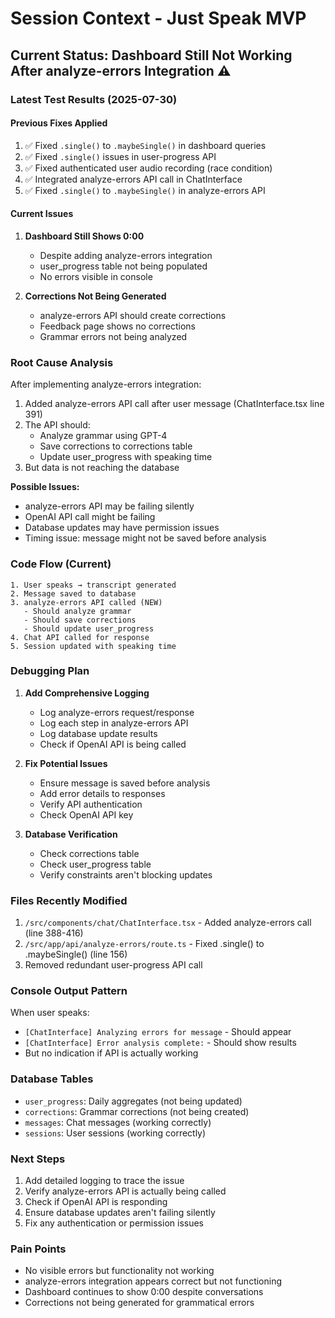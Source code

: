 # Session Context - Just Speak MVP

## Current Status: Dashboard Still Not Working After analyze-errors Integration ⚠️

### Latest Test Results (2025-07-30)

#### Previous Fixes Applied
1. ✅ Fixed `.single()` to `.maybeSingle()` in dashboard queries
2. ✅ Fixed `.single()` issues in user-progress API
3. ✅ Fixed authenticated user audio recording (race condition)
4. ✅ Integrated analyze-errors API call in ChatInterface
5. ✅ Fixed `.single()` to `.maybeSingle()` in analyze-errors API

#### Current Issues
1. **Dashboard Still Shows 0:00**
   - Despite adding analyze-errors integration
   - user_progress table not being populated
   - No errors visible in console

2. **Corrections Not Being Generated**
   - analyze-errors API should create corrections
   - Feedback page shows no corrections
   - Grammar errors not being analyzed

### Root Cause Analysis

After implementing analyze-errors integration:
1. Added analyze-errors API call after user message (ChatInterface.tsx line 391)
2. The API should:
   - Analyze grammar using GPT-4
   - Save corrections to corrections table
   - Update user_progress with speaking time
3. But data is not reaching the database

**Possible Issues:**
- analyze-errors API may be failing silently
- OpenAI API call might be failing
- Database updates may have permission issues
- Timing issue: message might not be saved before analysis

### Code Flow (Current)
```
1. User speaks → transcript generated
2. Message saved to database
3. analyze-errors API called (NEW)
   - Should analyze grammar
   - Should save corrections
   - Should update user_progress
4. Chat API called for response
5. Session updated with speaking time
```

### Debugging Plan

1. **Add Comprehensive Logging**
   - Log analyze-errors request/response
   - Log each step in analyze-errors API
   - Log database update results
   - Check if OpenAI API is being called

2. **Fix Potential Issues**
   - Ensure message is saved before analysis
   - Add error details to responses
   - Verify API authentication
   - Check OpenAI API key

3. **Database Verification**
   - Check corrections table
   - Check user_progress table
   - Verify constraints aren't blocking updates

### Files Recently Modified
1. `/src/components/chat/ChatInterface.tsx` - Added analyze-errors call (line 388-416)
2. `/src/app/api/analyze-errors/route.ts` - Fixed .single() to .maybeSingle() (line 156)
3. Removed redundant user-progress API call

### Console Output Pattern
When user speaks:
- `[ChatInterface] Analyzing errors for message` - Should appear
- `[ChatInterface] Error analysis complete:` - Should show results
- But no indication if API is actually working

### Database Tables
- `user_progress`: Daily aggregates (not being updated)
- `corrections`: Grammar corrections (not being created)
- `messages`: Chat messages (working correctly)
- `sessions`: User sessions (working correctly)

### Next Steps
1. Add detailed logging to trace the issue
2. Verify analyze-errors API is actually being called
3. Check if OpenAI API is responding
4. Ensure database updates aren't failing silently
5. Fix any authentication or permission issues

### Pain Points
- No visible errors but functionality not working
- analyze-errors integration appears correct but not functioning
- Dashboard continues to show 0:00 despite conversations
- Corrections not being generated for grammatical errors